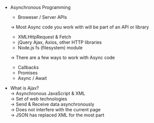 * Asynchronous Programming </br>

  * Broweser / Server APIs</br>
  
  -> Most Async code you work with will be part of an API or library</br>
   * XMLHttpRequest & Fetch</br>
   * jQuery Ajax, Axios, other HTTP libraries</br>
   * Node.js fs (filesystem) module</br>

  -> There are a few ways to work with Async code</br>
   * Callbacks</br>
   * Promises</br>
   * Async / Await</br>

* What is Ajax?</br>
-> Asynchronous JavaScript & XML</br>
-> Set of web technologies</br>
-> Send & Receive data asynchronously</br>
-> Does not interfere with the current page</br>
-> JSON has replaced XML for the most part </br>
  

